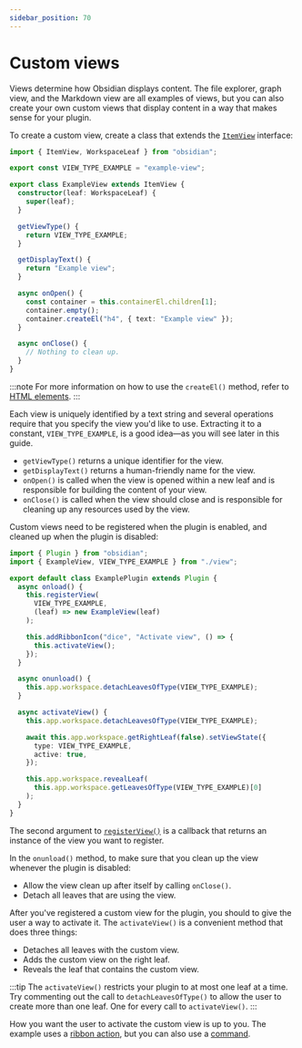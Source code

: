 ```yaml
---
sidebar_position: 70
---
```


# Custom views

Views determine how Obsidian displays content. The file explorer, graph view, and the Markdown view are all examples of views, but you can also create your own custom views that display content in a way that makes sense for your plugin.

To create a custom view, create a class that extends the [`ItemView`](../api/classes/ItemView.md) interface:

```ts title="view.ts"
import { ItemView, WorkspaceLeaf } from "obsidian";

export const VIEW_TYPE_EXAMPLE = "example-view";

export class ExampleView extends ItemView {
  constructor(leaf: WorkspaceLeaf) {
    super(leaf);
  }

  getViewType() {
    return VIEW_TYPE_EXAMPLE;
  }

  getDisplayText() {
    return "Example view";
  }

  async onOpen() {
    const container = this.containerEl.children[1];
    container.empty();
    container.createEl("h4", { text: "Example view" });
  }

  async onClose() {
    // Nothing to clean up.
  }
}
```

:::note
For more information on how to use the `createEl()` method, refer to [HTML elements](html-elements.md).
:::

Each view is uniquely identified by a text string and several operations require that you specify the view you'd like to use. Extracting it to a constant, `VIEW_TYPE_EXAMPLE`, is a good idea—as you will see later in this guide.

- `getViewType()` returns a unique identifier for the view.
- `getDisplayText()` returns a human-friendly name for the view.
- `onOpen()` is called when the view is opened within a new leaf and is responsible for building the content of your view.
- `onClose()` is called when the view should close and is responsible for cleaning up any resources used by the view.

Custom views need to be registered when the plugin is enabled, and cleaned up when the plugin is disabled:

```ts title="main.ts" {6-9,17}
import { Plugin } from "obsidian";
import { ExampleView, VIEW_TYPE_EXAMPLE } from "./view";

export default class ExamplePlugin extends Plugin {
  async onload() {
    this.registerView(
      VIEW_TYPE_EXAMPLE,
      (leaf) => new ExampleView(leaf)
    );

    this.addRibbonIcon("dice", "Activate view", () => {
      this.activateView();
    });
  }

  async onunload() {
    this.app.workspace.detachLeavesOfType(VIEW_TYPE_EXAMPLE);
  }

  async activateView() {
    this.app.workspace.detachLeavesOfType(VIEW_TYPE_EXAMPLE);

    await this.app.workspace.getRightLeaf(false).setViewState({
      type: VIEW_TYPE_EXAMPLE,
      active: true,
    });

    this.app.workspace.revealLeaf(
      this.app.workspace.getLeavesOfType(VIEW_TYPE_EXAMPLE)[0]
    );
  }
}
```

The second argument to [`registerView()`](../api/classes/Plugin_2.md#registerview) is a callback that returns an instance of the view you want to register.

In the `onunload()` method, to make sure that you clean up the view whenever the plugin is disabled:

- Allow the view clean up after itself by calling `onClose()`.
- Detach all leaves that are using the view.

After you've registered a custom view for the plugin, you should to give the user a way to activate it. The `activateView()` is a convenient method that does three things:

- Detaches all leaves with the custom view.
- Adds the custom view on the right leaf.
- Reveals the leaf that contains the custom view.

:::tip
The `activateView()` restricts your plugin to at most one leaf at a time. Try commenting out the call to `detachLeavesOfType()` to allow the user to create more than one leaf. One for every call to `activateView()`.
:::

How you want the user to activate the custom view is up to you. The example uses a [ribbon action](./ribbon-actions.md), but you can also use a [command](./commands.md).
